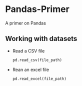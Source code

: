 # Pandas-Primer
A primer on Pandas

## Working with datasets
- Read a CSV file

  ```python 
  pd.read_csv(file_path) 
  ```
- Rean an excel file
  ```python
  pd.read_excel(file_path) 
  ```
